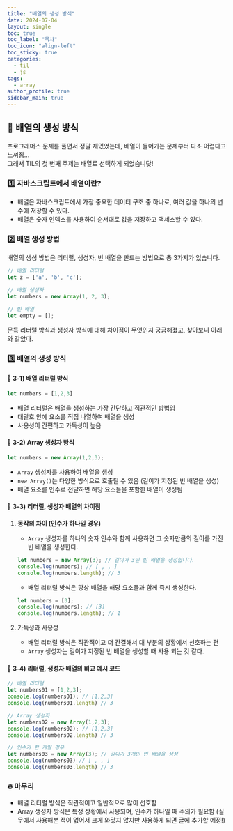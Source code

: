 ```yaml
---
title: "배열의 생성 방식"
date: 2024-07-04
layout: single
toc: true
toc_label: "목차"
toc_icon: "align-left"
toc_sticky: true
categories:
  - til
  - js
tags:
  - array
author_profile: true
sidebar_main: true
---
```


## :ledger: 배열의 생성 방식

프로그래머스 문제를 풀면서 정말 재밌었는데, 배열이 들어가는 문제부터 다소 어렵다고 느껴짐...  
그래서 TIL의 첫 번째 주제는 배열로 선택하게 되었슴니닷!

### :one: 자바스크립트에서 배열이란?
   - 배열은 자바스크립트에서 가장 중요한 데이터 구조 중 하나로, 여러 값을 하나의 변수에 저장할 수 있다.
   - 배열은 숫자 인덱스를 사용하여 순서대로 값을 저장하고 액세스할 수 있다.

### :two: 배열 생성 방법

배열의 생성 방법은 리터럴, 생성자, 빈 배열을 만드는 방법으로 총 3가지가 있습니다.

```javascript
// 배열 리터럴
let z = ['a', 'b', 'c'];

// 배열 생성자
let numbers = new Array(1, 2, 3);

// 빈 배열
let empty = [];
```

문득 리터럴 방식과 생성자 방식에 대해 차이점이 무엇인지 궁금해졌고, 찾아보니 아래와 같았다.

### :three: 배열의 생성 방식

#### :pushpin: 3-1) 배열 리터럴 방식

```javascript
let numbers = [1,2,3]
```

- 배열 리터럴은 배열을 생성하는 가장 간단하고 직관적인 방법임
- 대괄호 안에 요소를 직접 나열하여 배열을 생성
- 사용성이 간편하고 가독성이 높음

#### :pushpin: 3-2) Array 생성자 방식

```javascript
let numbers = new Array(1,2,3);
```

- `Array` 생성자를 사용하여 배열을 생성
- `new Array()`는 다양한 방식으로 호출될 수 있음 (길이가 지정된 빈 배열을 생성)
- 배열 요소를 인수로 전달하면 해당 요소들을 포함한 배열이 생성됨

#### :pushpin: 3-3) 리터럴, 생성자 배열의 차이점
1. **동작의 차이 (인수가 하나일 경우)**  
   - `Array` 생성자를 하나의 숫자 인수와 함께 사용하면 그 숫자만큼의 길이를 가진 빈 배열을 생성한다.
   
   ```javascript
   let numbers = new Array(3); // 길이가 3인 빈 배열을 생성합니다.
   console.log(numbers); // [ , , ]
   console.log(numbers.length); // 3
   ```

   - 배열 리터럴 방식은 항상 배열을 해당 요소들과 함께 즉시 생성한다.

   ```javascript
   let numbers = [3];
   console.log(numbers); // [3]
   console.log(numbers.length); // 1
   ```
2. 가독성과 사용성
   - 배열 리터럴 방식은 직관적이고 더 간결해서 대 부분의 상황에서 선호하는 편
   - `Array` 생성자는 길이가 지정된 빈 배열을 생성할 때 사용 되는 것 같다.
  
#### :pushpin: 3-4) 리터럴, 생성자 배열의 비교 예시 코드

```javascript
// 배열 리터럴
let numbers01 = [1,2,3];
console.log(numbers01); // [1,2,3]
console.log(numbers01.length) // 3

// Array 생성자
let numbers02 = new Array(1,2,3);
console.log(numbers02); // [1,2,3]
console.log(numbers02.length) // 3

// 인수가 한 개일 경우
let numbers03 = new Array(3); // 길이가 3개인 빈 배열을 생성
console.log(numbers03) // [ , , ]
console.log(numbers03.length) // 3
```

### :fire: 마무리
   - 배열 리터럴 방식은 직관적이고 일반적으로 많이 선호함
   - Array 생성자 방식은 특정 상황에서 사용되며, 인수가 하나일 때 주의가 필요함 (실무에서 사용해본 적이 없어서 크게 와닿지 않지만 사용하게 되면 글에 추가할 예정!)
